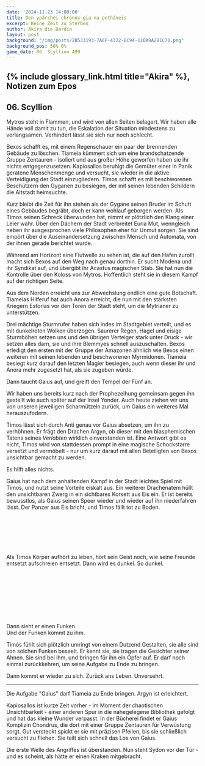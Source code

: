 ```yaml
---
date: '2024-11-23 14:00:00'
title: Den ypárchei chrónos gia na petháneis
excerpt: Keine Zeit zu Sterben
author: Akira die Bardin
layout: post
background: "/img/posts/2B533193-7A6F-4322-BC94-110A9A281C70.png"
background_pos: 50% 0%
game_date: 06. Scyllion 499
---
```


## {% include glossary_link.html title="Akira" %}, Notizen zum Epos

## 06. Scyllion

Mytros steht in Flammen, und wird von allen Seiten belagert. Wir haben alle Hände voll damit zu tun, die Eskalation der Situation mindestens zu verlangsamen. Verhindert lässt sie sich nur noch schlecht.

Bexos schafft es, mit einem Regenschauer ein paar der brennenden Gebäude zu löschen. Tiameia kümmert sich um eine brandschatzende Gruppe Zentauren - isoliert und aus großer Höhe geworfen haben sie ihr nichts entgegenzusetzen. Kapiosallos beruhigt die Gemüter einer in Panik geratene Menschenmenge und versucht, sie wieder in die aktive Verteidigung der Stadt einzugliedern. Timos schafft es mit beschworenen Beschützern den Gyganen zu besiegen, der mit seinen lebenden Schildern die Altstadt heimsuchte.

Kurz bleibt die Zeit für ihn stehen als der Gygane seinen Bruder im Schutt eines Gebäudes begräbt, doch er kann wohlauf geborgen werden. Als Timos seinen Schreck überwunden hat, nimmt er plötzlich den Klang einer Leier wahr. Über den Dächern der Stadt verbreitet Euria Mut, wenngleich neben ihr ausgesprochen viele Philosophen eher für Unmut sorgen. Sie sind empört über die Auseinandersetzung zwischen Mensch und Automata, von der ihnen gerade berichtet wurde.

Während am Horizont eine Flutwelle zu sehen ist, die auf den Hafen zurollt macht sich Bexos auf den Weg nach genau dorthin. Er sucht Modena und ihr Syndikat auf, und übergibt ihr Acastus magischen Stab. Sie hat nun die Kontrolle über den Koloss von Mytros. Hoffentlich steht sie in diesem Kampf auf der richtigen Seite.

Aus dem Norden erreicht uns zur Abwechslung endlich eine gute Botschaft. Tiameias Hilferuf hat auch Anora erreicht, die nun mit den stärksten Kriegern Estorias vor den Toren der Stadt steht, um die Mytrianer zu unterstützen. 

Drei mächtige Sturmrufer haben sich indes im Stadtgebiet verteilt, und es mit dunkelroten Wolken überzogen. Saurerer Regen, Hagel und eisige Sturmböhen setzen uns und den übrigen Verteiger stark unter Druck - wir setzen alles darn, sie und ihre Blemmyes schnell auszuschalten. Bexos erledigt den ersten mit der Gruppe der Amazonen ähnlich wie Bexos einen weiteren mit seinen lebenden und beschworenen Myrmidonen. Tiameia besiegt kurz darauf den letzten Magier besiegen, auch wenn dieser ihr und Anora mehr zugesetzt hat, als sie zugeben würde.

<!--Damos erscheint, und unterstützt uns. Die Bibliothek wurde bestohlen. -->

Dann taucht Gaius auf, und greift den Tempel der Fünf an.

Wir haben uns bereits kurz nach der Prophezeihung gemeinsam gegen ihn gestellt wie auch später auf der Insel Yonder. Auch heute ziehen wir uns von unseren jeweiligen Scharmützeln zurück, um Gaius ein weiteres Mal herauszufodern.

Timos lässt sich durch Anti genau vor Gaius absetzen, um ihn zu verhöhnen. Er frägt den Drachen Argyn, ob dieser mit den blasphemischen Tatens seines _Verlobten_ wirklich einverstanden ist. Eine Antwort gibt es nicht, Timos wird von stattdessen prompt in eine magische Schockstarre versetzt und vermöbelt - nur um kurz darauf mit allen Beteiligten von Bexos unsichtbar gemacht zu werden. 

Es hilft alles nichts. 

Gaius hat nach dem anhaltenden Kampf in der Stadt leichtes Spiel mit Timos, und nutzt seine Vorteile eiskalt aus. Ein weiterer Drachenatem hüllt den unsichtbaren Zwerg in ein sichtbares Korsett aus Eis ein. Er ist bereits bewusstlos, als Gaius seinen Speer wieder und wieder auf ihn niederfahren lässt. Der Panzer aus Eis bricht, und Timos fällt tot zu Boden.

<br>
<br>
<br>
<br>
<br>

Als Timos Körper aufhört zu leben, hört sein Geist noch, wie seine Freunde entsetzt aufschreien entsetzt. Dann wird es dunkel. So dunkel.

<br>
<br>
<br>
<br>
<br>
<br>
<br>


Dann sieht er einen Funken. <br>
Und der Funken kommt zu ihm.

Timós fühlt sich plötzlich umringt von einem Dutzend Gestalten, sie alle sind von solchen Funken beseelt. Er kennt sie, sie tragen die Gesichter seiner Ahnen. Sie sind bei ihm, und bringen für ihn ein Opfer auf. Er darf noch einmal zurückkehren, um seine Aufgabe zu Ende zu bringen.

Dann kommt er wieder zu sich. Zurück ans Leben. Unversehrt.

---

Die Aufgabe "Gaius" darf Tiameia zu Ende bringen. Argyn ist erleichtert.

Kapiosallos ist kurze Zeit vorher - im Moment der chaotischen Unsichtbarkeit - einer anderen Spur in die nahegelegene Bibliothek gefolgt und hat das kleine Wunder verpasst. In der Bücherei findet er Gaius Komplizin Chondrus, die dort mit einer Gruppe Zentauren für Verwüstung sorgt. Gut versteckt spickt er sie mit präzisen Pfeilen, bis sie schließlich versucht zu fliehen. Sie teilt sich schnell das Los von Gaius.

Die erste Welle des Angriffes ist überstanden. Nun steht Sydon vor der Tür - und es scheint, als hätte er einen Kraken mitgebracht.
